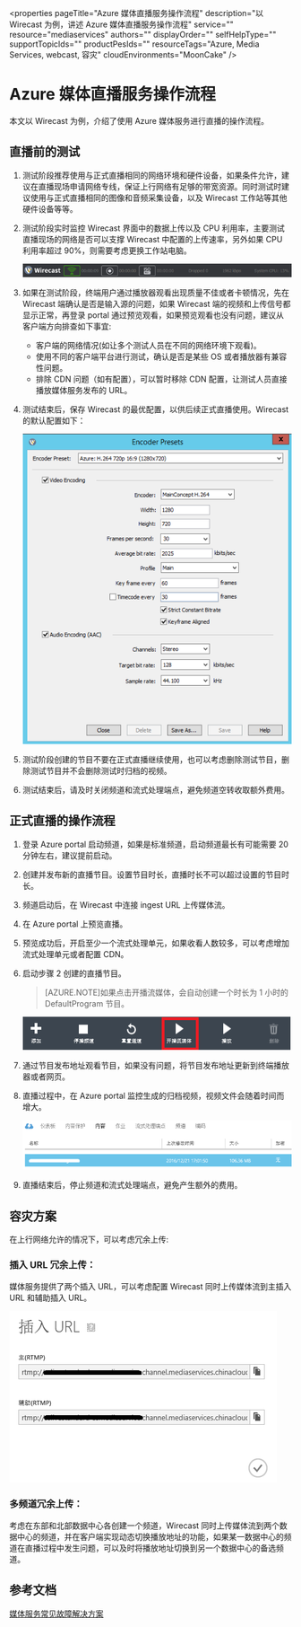 <properties
	pageTitle="Azure 媒体直播服务操作流程"
	description="以 Wirecast 为例，讲述 Azure 媒体直播服务操作流程"
	service=""
	resource="mediaservices"
	authors=""
	displayOrder=""
	selfHelpType=""
	supportTopicIds=""
	productPesIds=""
	resourceTags="Azure, Media Services, webcast, 容灾"​
	cloudEnvironments="MoonCake" />
<tags
	ms.service="meida-services-aog"
	ms.date=""
	wacn.date="1/19/2016" />
# Azure 媒体直播服务操作流程

本文以 Wirecast 为例，介绍了使用 Azure 媒体服务进行直播的操作流程。

## 直播前的测试

1.	测试阶段推荐使用与正式直播相同的网络环境和硬件设备，如果条件允许，建议在直播现场申请网络专线，保证上行网络有足够的带宽资源。同时测试时建议使用与正式直播相同的图像和音频采集设备，以及 Wirecast 工作站等其他硬件设备等等。

2.	测试阶段实时监控 Wirecast 界面中的数据上传以及 CPU 利用率，主要测试直播现场的网络是否可以支撑 Wirecast 中配置的上传速率，另外如果 CPU 利用率超过 90%，则需要考虑更换工作站电脑。

	![wirecast-ui](./media/aog-media-services-howto-webcast-by-wirecast/wirecast-ui.png)

3.	如果在测试阶段，终端用户通过播放器观看出现质量不佳或者卡顿情况，先在 Wirecast 端确认是否是输入源的问题，如果 Wirecast 端的视频和上传信号都显示正常，再登录 portal 通过预览观看，如果预览观看也没有问题，建议从客户端方向排查如下事宜:

	-	客户端的网络情况(如让多个测试人员在不同的网络环境下观看)。
	-	使用不同的客户端平台进行测试，确认是否是某些 OS 或者播放器有兼容性问题。
	-	排除 CDN 问题（如有配置），可以暂时移除 CDN 配置，让测试人员直接播放媒体服务发布的 URL。

4.	测试结束后，保存 Wirecast 的最优配置，以供后续正式直播使用。Wirecast 的默认配置如下：

	![wirecast-settings](./media/aog-media-services-howto-webcast-by-wirecast/wirecast-settings.png)

5.	测试阶段创建的节目不要在正式直播继续使用，也可以考虑删除测试节目，删除测试节目并不会删除测试时归档的视频。
6.	测试结束后，请及时关闭频道和流式处理端点，避免频道空转收取额外费用。

## 正式直播的操作流程

1.	登录 Azure portal 启动频道，如果是标准频道，启动频道最长有可能需要 20 分钟左右，建议提前启动。
2.	创建并发布新的直播节目。设置节目时长，直播时长不可以超过设置的节目时长。
3.	频道启动后，在 Wirecast 中连接 ingest URL 上传媒体流。
4.	在 Azure portal 上预览直播。
5.	预览成功后，开启至少一个流式处理单元，如果收看人数较多，可以考虑增加流式处理单元或者配置 CDN。
6.	启动步骤 2 创建的直播节目。

	>[AZURE.NOTE]如果点击开播流媒体，会自动创建一个时长为 1 小时的 DefaultProgram 节目。

	![wirecast-menu](./media/aog-media-services-howto-webcast-by-wirecast/wirecast-menu.png)

7.	通过节目发布地址观看节目，如果没有问题，将节目发布地址更新到终端播放器或者网页。
8.	直播过程中，在 Azure portal 监控生成的归档视频，视频文件会随着时间而增大。

	![azure-portal](./media/aog-media-services-howto-webcast-by-wirecast/azure-portal.png)

9.	直播结束后，停止频道和流式处理端点，避免产生额外的费用。


## 容灾方案

在上行网络允许的情况下，可以考虑冗余上传:

### 插入 URL 冗余上传：

媒体服务提供了两个插入 URL，可以考虑配置 Wirecast 同时上传媒体流到主插入 URL 和辅助插入 URL。

![azure-portal-url](./media/aog-media-services-howto-webcast-by-wirecast/azure-portal-url.png)

### 多频道冗余上传： 

考虑在东部和北部数据中心各创建一个频道，Wirecast 同时上传媒体流到两个数据中心的频道，并在客户端实现动态切换播放地址的功能，如果某一数据中心的频道在直播过程中发生问题，可以及时将播放地址切换到另一个数据中心的备选频道。

## 参考文档

[媒体服务常见故障解决方案](/documentation/articles/aog-media-services-troubleshoot-faq/)


